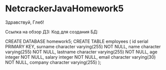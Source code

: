 # NetcrackerJavaHomework5

Здравствуй, Глеб!

Ссылка на обзор ДЗ:
Код для создания БД:

CREATE DATABASE homework5;
CREATE TABLE employees (
    id serial PRIMARY KEY,
    surname character varying(255) NOT NULL,
    name character varying(255) NOT NULL,
    lastname character varying(255) NOT NULL,
    age integer NOT NULL,
    salary integer NOT NULL,
    email character varying(30) NOT NULL,
    company character varying(255)
);
